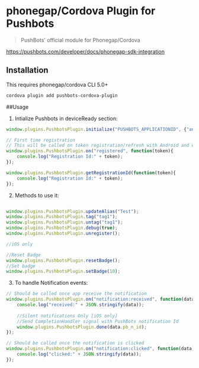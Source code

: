 # phonegap/Cordova Plugin for Pushbots

> PushBots' official module for Phonegap/Cordova

https://pushbots.com/developer/docs/phonegap-sdk-integration

## Installation

This requires phonegap/cordova CLI 5.0+

```bash
cordova plugin add pushbots-cordova-plugin
```

##Usage

1. Intialize Pushbots in deviceReady section:
```javascript
window.plugins.PushbotsPlugin.initialize("PUSHBOTS_APPLICATIONID", {"android":{"sender_id":"SENDER_ID"}});

// First time registration
// This will be called on token registration/refresh with Android and with every runtime with iOS
window.plugins.PushbotsPlugin.on("registered", function(token){
	console.log("Registration Id:" + token);
});

window.plugins.PushbotsPlugin.getRegistrationId(function(token){
	console.log("Registration Id:" + token);
});
```


2. Methods to use it:
```javascript

window.plugins.PushbotsPlugin.updateAlias("Test");
window.plugins.PushbotsPlugin.tag("tag1");
window.plugins.PushbotsPlugin.untag("tag1");
window.plugins.PushbotsPlugin.debug(true);
window.plugins.PushbotsPlugin.unregister();

//iOS only

//Reset Badge
window.plugins.PushbotsPlugin.resetBadge();
//Set badge
window.plugins.PushbotsPlugin.setBadge(10);
 ```
 
 
 3. To handle Notification events:

```javascript
// Should be called once app receive the notification
window.plugins.PushbotsPlugin.on("notification:received", function(data){
	console.log("received:" + JSON.stringify(data));
	
	//Silent notifications Only [iOS only]
	//Send CompletionHandler signal with PushBots notification Id
	window.plugins.PushbotsPlugin.done(data.pb_n_id);
});

// Should be called once the notification is clicked
window.plugins.PushbotsPlugin.on("notification:clicked", function(data){
	console.log("clicked:" + JSON.stringify(data));
});
 ```